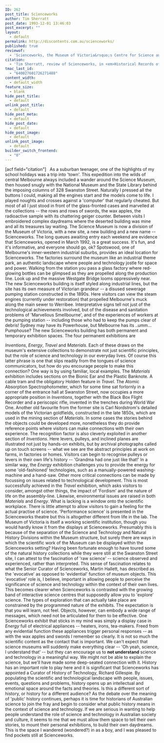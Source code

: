 ```yaml
---
ID: 262
post_title: Scienceworks
author: Tim Sherratt
post_date: 1993-12-01 13:46:03
post_excerpt: ""
layout:
  - default
permalink: http://discontents.com.au/scienceworks/
published: true
reviewof:
  - 'Scienceworks, the Museum of Victoria&rsquo;s Centre for Science and Technology, 2 Booker Street, Spotswood.'
citation:
  - 'Tim Sherratt, review of Scienceworks, in <em>Historical Records of Australian Science</em>, vol. 9, no. 4, December 1993, pp. 387-388 .'
tmac_last_id:
  - "640027601726271488"
content_width:
  - default_width
feature_size:
  - blank
hide_post_title:
  - default
unlink_post_title:
  - default
hide_post_meta:
  - default
hide_post_date:
  - default
hide_post_image:
  - default
unlink_post_image:
  - default
builder_switch_frontend:
  - "0"
---
```

[acf field="citation"]   As a suburban teenager, one of the highlights of my school holidays was a trip into 'town'. This expedition into the wilds of central Melbourne always included a wander around the Science Museum, then housed snugly with the National Museum and the State Library behind the imposing columns of 328 Swanston Street. Naturally I pressed all the buttons I could, making all the engines start and the models come to life. I played noughts and crosses against a 'computer' that regularly cheated. But most of all I just stood in front of the glass-fronted cases and marvelled at the collections -- the rows and rows of swords, the wax apples, the radioactive sample with its chattering geiger counter. Between visits I embroidered complex daydreams where the deserted building was mine and all its treasures lay waiting.<!--more--> The Science Museum is now a division of the Museum of Victoria, with a new site, a new building and a new name -- Scienceworks. The long queues awaiting entry each weekend are evidence that Scienceworks, opened in March 1992, is a great success. It's fun, and it's informative, and everyone should go, ok? Spotswood, one of Melbourne's inner-western industrial suburbs, provides an ideal location for Scienceworks. The factories surround the museum like an industrial theme park, an authentic landscape where people and technology jostle for space and power. Walking from the station you pass a glass factory where red-glowing bottles can be glimpsed as they are propelled along the production line. Look up and the massive Westgate Bridge looms oppressively near. The new Scienceworks building is itself styled along industrial lines, but the site has its own measure of Victorian grandeur -- a disused sewerage pumping station constructed in the 1890s. Here visitors can view the steam engines (currently under restoration) that propelled Melbourne's muck along the main sewer to Werribee. Interpretative signs tell not just of the technological achievements involved, but of the disease and sanitation problems of 'Marvellous Smellbourne', and of the experiences of workers at the pumping station -- including those who had to keep the pumps clear of debris! Sydney may have its Powerhouse, but Melbourne has its ..umm... Pumphouse? The new Scienceworks building has both permanent and temporary exhibition spaces. The four permanent exhibitions are 

*Inventions*, *Energy*, *Travel* and *Materials*. Each of these draws on the museum's extensive collections to demonstrate not just scientific principles, but the role of science and technology in our everyday lives. Of course this latter phrase is one that slips readily from the tongues of science communicators, but how do you encourage people to make this connection? One way is by using familiar, local examples. The *Materials* exhibition includes sections on the Bionic Ear and the Plastic Banknote. A cable tram and the obligatory Holden feature in *Travel*. The Atomic Absorption Spectrophotometer, which for some time sat forlornly in a corner of the entrance hall at Swanston Street, now occupies a more appropriate position in *Inventions*, together with the Black Box Flight Recorder and a periscopic rifle, invented in the trenches during World War One. Another old favourite from the former site is Carl Nordstrom's detailed models of the Victorian goldfields, constructed in the late 1850s, which are used in the mining section of *Materials*. In some cases the stories behind the objects could be developed more, nonetheless they do provide reference points where visitors can make connections with their own experience. The recognition factor is also cleverly exploited in another section of *Inventions*. Here levers, pulleys, and inclined planes are illustrated not just by hands-on exhibits, but by archival photographs called up on touch screens -- what we see are the abstract principles at work on farms, in factories or homes. Visitors can begin to recognise pulleys or levers in their own life's history -- 'Grandma had one just like that!' In a similar way, the *Energy* exhibition challenges you to provide the energy for some 'old-fashioned' technologies, such as a manually-powered washing-machine and a hand-saw. Other more critical connections can be made by focussing on issues related to technological development. This is most successfully achieved in the *Travel* exhibition, which asks visitors to consider, amongst other things, the impact of 'Fordism' and the nature of life on the assembly-line. Likewise, environmental issues are raised in both *Materials* and *Energy*. What is lacking is a window onto the scientific workplace. There is little attempt to allow visitors to gain a feeling for the actual practise of science. 'Performance science' is presented in the Scienceworks theatre but this is altogether different from life in the lab. The Museum of Victoria is itself a working scientific institution, though you would hardly know it from the displays at Scienceworks. Presumably this is because of the separation of the Science and Technology and Natural History Divisions within the Museum structure, but surely there are ways in which the scientific work of the Museum can be displayed within the Scienceworks setting? Having been fortunate enough to have toured some of the natural history collections while they were still at the Swanston Street site, I can attest to the fascination of 'raw science' -- science observed and experienced, rather than interpreted. This sense of fascination relates to what the Senior Curator of Scienceworks, Martin Hallett, has described as the 'evocative' as opposed to 'evidential' function of museum objects. This 'evocative' role is, I believe, important in allowing people to perceive the significance of science and technology within the context of their own lives. This becomes clearer when Scienceworks is contrasted with the growing band of interactive science centres that supposedly allow you to 'explore' science. The types of exploration that can actually take place are constrained by the programmed nature of the exhibits. The expectation is that you will learn, not feel. Objects, however, can embody a wide range of messages, which need not be articulated for them to be effective. One Scienceworks exhibit that sticks in my mind was simply a display case in *Energy* full of electrical appliances -- heaters, irons, tea-makers. Freed from any evidential function these appliances trigger personal responses -- as with the wax apples and swords I remember so clearly. It is not so much the scientific content as the contact that is important. We can't expect that science museums will suddenly make everything clear -- 'Oh yeah, science, I understand that' -- but they can encourage us to **not understand** science and technology in a meaningful way. We might not be able to explain the science, but we'll have made some deep-seated connection with it. History has an important role to play here and it is significant that Scienceworks has appointed a Curator of History of Technology, Richard Gillespie. By populating the scientific and technological landscape with people, issues, events, questions and problems, history opens up an intellectual and emotional space around the facts and theories. Is this a different sort of history, or history for a different audience? As the debate over the meaning of 'public' history continues, perhaps it is time for historians of Australian science to join the fray and begin to consider what public history means in the context of science and technology. If we are serious in wanting to help people understand the role of science and technology in Australian society and culture, it seems to me that we must allow them space to tell their own stories, to mount their personal exhibitions, to build their own daydreams. This is the space I wandered (wondered?) in as a boy, and I was pleased to find pockets still at Scienceworks.
